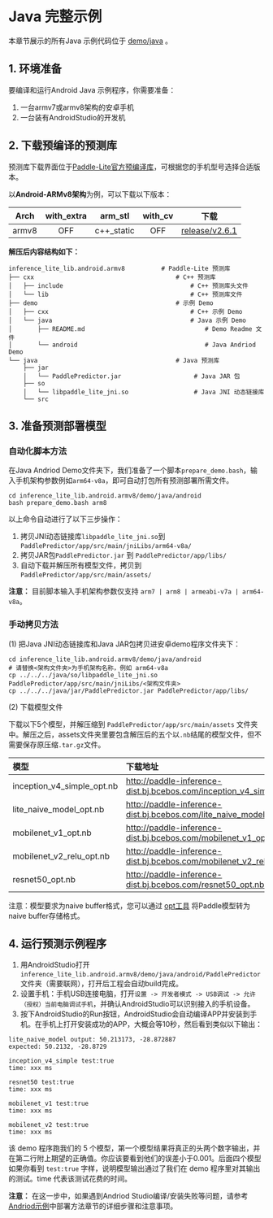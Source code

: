 # Java 完整示例

本章节展示的所有Java 示例代码位于 [demo/java](https://github.com/PaddlePaddle/Paddle-Lite/tree/develop/lite/demo/java) 。

## 1. 环境准备

要编译和运行Android Java 示例程序，你需要准备：

1. 一台armv7或armv8架构的安卓手机
2. 一台装有AndroidStudio的开发机

## 2. 下载预编译的预测库

预测库下载界面位于[Paddle-Lite官方预编译库](release_lib)，可根据您的手机型号选择合适版本。

以**Android-ARMv8架构**为例，可以下载以下版本：

| Arch  |with_extra|arm_stl|with_cv|下载|
|:-------:|:-----:|:-----:|:-----:|:-------:|
|armv8|OFF|c++_static|OFF|[release/v2.6.1](https://paddlelite-data.bj.bcebos.com/Release/2.6.1/Android/inference_lite_lib.android.armv8.gcc.c++_static.CV_OFF.tar.gz)|

**解压后内容结构如下：**

```shell
inference_lite_lib.android.armv8          # Paddle-Lite 预测库
├── cxx                                       # C++ 预测库
│   ├── include                                   # C++ 预测库头文件
│   └── lib                                       # C++ 预测库文件
├── demo                                      # 示例 Demo
│   ├── cxx                                       # C++ 示例 Demo
│   └── java                                      # Java 示例 Demo
│       ├── README.md                                 # Demo Readme 文件
│       └── android                                   # Java Andriod Demo
└── java                                      # Java 预测库
    ├── jar 
    │   └── PaddlePredictor.jar                    # Java JAR 包
    ├── so 
    │   └── libpaddle_lite_jni.so                  # Java JNI 动态链接库
    └── src
```

## 3. 准备预测部署模型

### 自动化脚本方法

在Java Andriod Demo文件夹下，我们准备了一个脚本`prepare_demo.bash`，输入手机架构参数例如`arm64-v8a`，即可自动打包所有预测部署所需文件。

```
cd inference_lite_lib.android.armv8/demo/java/android
bash prepare_demo.bash arm8
```

以上命令自动进行了以下三步操作：

1. 拷贝JNI动态链接库`libpaddle_lite_jni.so`到`PaddlePredictor/app/src/main/jniLibs/arm64-v8a/`
2. 拷贝JAR包`PaddlePredictor.jar` 到 `PaddlePredictor/app/libs/`
3. 自动下载并解压所有模型文件，拷贝到`PaddlePredictor/app/src/main/assets/`

**注意：** 目前脚本输入手机架构参数仅支持 `arm7 | arm8 | armeabi-v7a | arm64-v8a`。

### 手动拷贝方法

(1) 把Java JNI动态链接库和Java JAR包拷贝进安卓demo程序文件夹下：

```shell
cd inference_lite_lib.android.armv8/demo/java/android
# 请替换<架构文件夹>为手机架构名称，例如 arm64-v8a
cp ../../../java/so/libpaddle_lite_jni.so PaddlePredictor/app/src/main/jniLibs/<架构文件夹>
cp ../../../java/jar/PaddlePredictor.jar PaddlePredictor/app/libs/
```

(2) 下载模型文件

下载以下5个模型，并解压缩到 `PaddlePredictor/app/src/main/assets` 文件夹中。解压之后，assets文件夹里要包含解压后的五个以`.nb`结尾的模型文件，但不需要保存原压缩`.tar.gz`文件。

| 模型| 下载地址|
| :-- | :-- |
| inception_v4_simple_opt.nb|  http://paddle-inference-dist.bj.bcebos.com/inception_v4_simple_opt.nb.tar.gz |
| lite_naive_model_opt.nb | http://paddle-inference-dist.bj.bcebos.com/lite_naive_model_opt.nb.tar.gz |
| mobilenet_v1_opt.nb | http://paddle-inference-dist.bj.bcebos.com/mobilenet_v1_opt.nb.tar.gz |
| mobilenet_v2_relu_opt.nb|  http://paddle-inference-dist.bj.bcebos.com/mobilenet_v2_relu_opt.nb.tar.gz |
| resnet50_opt.nb| http://paddle-inference-dist.bj.bcebos.com/resnet50_opt.nb.tar.gz |

注意：模型要求为naive buffer格式，您可以通过 [opt工具](../user_guides/model_optimize_tool) 将Paddle模型转为naive buffer存储格式。

## 4. 运行预测示例程序

1. 用AndroidStudio打开`inference_lite_lib.android.armv8/demo/java/android/PaddlePredictor`文件夹（需要联网），打开后工程会自动build完成。
2. 设置手机：手机USB连接电脑，打开`设置 -> 开发者模式 -> USB调试 -> 允许（授权）当前电脑调试手机`，并确认AndroidStudio可以识别接入的手机设备。
3. 按下AndroidStudio的Run按钮，AndroidStudio会自动编译APP并安装到手机。在手机上打开安装成功的APP，大概会等10秒，然后看到类似以下输出：

```
lite_naive_model output: 50.213173, -28.872887
expected: 50.2132, -28.8729

inception_v4_simple test:true
time: xxx ms

resnet50 test:true
time: xxx ms

mobilenet_v1 test:true
time: xxx ms

mobilenet_v2 test:true
time: xxx ms
```

该 demo 程序跑我们的 5 个模型，第一个模型结果将真正的头两个数字输出，并在第二行附上期望的正确值。你应该要看到他们的误差小于0.001。后面四个模型如果你看到 `test:true` 字样，说明模型输出通过了我们在 demo 程序里对其输出的测试。time 代表该测试花费的时间。

**注意：** 在这一步中，如果遇到Andriod Studio编译/安装失败等问题，请参考[Andriod示例](../demo_guides/android_app_demo.html#id6)中部署方法章节的详细步骤和注意事项。
